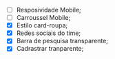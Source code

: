 - [ ] Resposividade Mobile;
- [ ] Carroussel Mobile;
- [x] Estilo card-roupa;
- [x] Redes sociais do time;
- [x] Barra de pesquisa transparente;
- [x] Cadrastrar tranparente;
